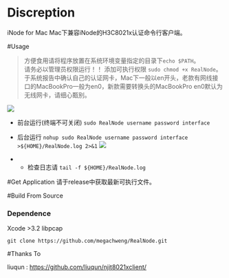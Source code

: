 # Discreption
iNode for Mac 
Mac下兼容iNode的H3C8021x认证命令行客户端。

#Usage
>方便食用请将程序放置在系统环境变量指定的目录下`echo $PATH`。  
>请务必以管理员权限运行！！
>添加可执行权限 `sudo chmod +x RealNode`。  
>于系统报告中确认自己的认证网卡，Mac下一般以en开头，老款有网线接口的MacBookPro一般为en0，新款需要转换头的MacBookPro en0默认为无线网卡，请细心甄别。

![](http://ww3.sinaimg.cn/large/801b780agw1f8n7vnc9r4j21by0z4449.jpg)

* 前台运行(终端不可关闭) `sudo RealNode username password interface`
* 后台运行 `nohup sudo RealNode username password interface >${HOME}/RealNode.log 2>&1`
![](http://ww1.sinaimg.cn/large/801b780agw1f8n7vnd49ng21040rw0we.gif)

* * 检查日志请 `tail -f ${HOME}/RealNode.log`

#Get Application
请于release中获取最新可执行文件。

#Build From Source
### Dependence
Xcode >3.2
libpcap

`git clone https://github.com/megachweng/RealNode.git`

#Thanks To

liuqun : https://github.com/liuqun/njit8021xclient/
